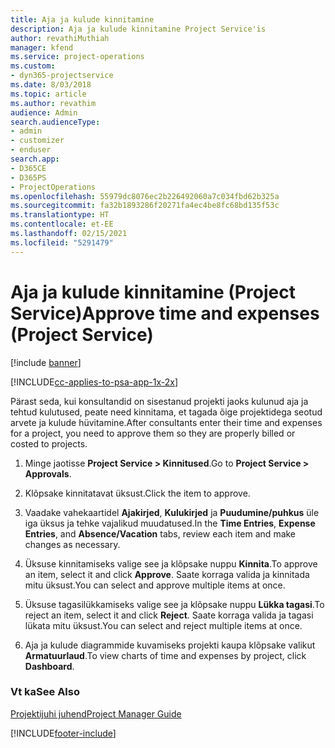 ```yaml
---
title: Aja ja kulude kinnitamine
description: Aja ja kulude kinnitamine Project Service'is
author: revathiMuthiah
manager: kfend
ms.service: project-operations
ms.custom:
- dyn365-projectservice
ms.date: 8/03/2018
ms.topic: article
ms.author: revathim
audience: Admin
search.audienceType:
- admin
- customizer
- enduser
search.app:
- D365CE
- D365PS
- ProjectOperations
ms.openlocfilehash: 55979dc8076ec2b226492060a7c034fbd62b325a
ms.sourcegitcommit: fa32b1893286f20271fa4ec4be8fc68bd135f53c
ms.translationtype: HT
ms.contentlocale: et-EE
ms.lasthandoff: 02/15/2021
ms.locfileid: "5291479"
---
```

# <a name="approve-time-and-expenses-project-service"></a><span data-ttu-id="abb7f-103">Aja ja kulude kinnitamine (Project Service)</span><span class="sxs-lookup"><span data-stu-id="abb7f-103">Approve time and expenses (Project Service)</span></span>

[!include [banner](../includes/psa-now-project-operations.md)]

[!INCLUDE[cc-applies-to-psa-app-1x-2x](../includes/cc-applies-to-psa-app-1x-2x.md)]

<span data-ttu-id="abb7f-104">Pärast seda, kui konsultandid on sisestanud projekti jaoks kulunud aja ja tehtud kulutused, peate need kinnitama, et tagada õige projektidega seotud arvete ja kulude hüvitamine.</span><span class="sxs-lookup"><span data-stu-id="abb7f-104">After consultants enter their time and expenses for a project, you need to approve them so they are properly billed or costed to projects.</span></span>  
  
1.  <span data-ttu-id="abb7f-105">Minge jaotisse **Project Service > Kinnitused**.</span><span class="sxs-lookup"><span data-stu-id="abb7f-105">Go to **Project Service > Approvals**.</span></span>  
  
2.  <span data-ttu-id="abb7f-106">Klõpsake kinnitatavat üksust.</span><span class="sxs-lookup"><span data-stu-id="abb7f-106">Click the item to approve.</span></span>  
  
3.  <span data-ttu-id="abb7f-107">Vaadake vahekaartidel **Ajakirjed**, **Kulukirjed** ja **Puudumine/puhkus** üle iga üksus ja tehke vajalikud muudatused.</span><span class="sxs-lookup"><span data-stu-id="abb7f-107">In the **Time Entries**, **Expense Entries**, and **Absence/Vacation** tabs, review each item and make changes as necessary.</span></span>  
  
4.  <span data-ttu-id="abb7f-108">Üksuse kinnitamiseks valige see ja klõpsake nuppu **Kinnita**.</span><span class="sxs-lookup"><span data-stu-id="abb7f-108">To approve an item, select it and click **Approve**.</span></span> <span data-ttu-id="abb7f-109">Saate korraga valida ja kinnitada mitu üksust.</span><span class="sxs-lookup"><span data-stu-id="abb7f-109">You can select and approve multiple items at once.</span></span>  
  
5.  <span data-ttu-id="abb7f-110">Üksuse tagasilükkamiseks valige see ja klõpsake nuppu **Lükka tagasi**.</span><span class="sxs-lookup"><span data-stu-id="abb7f-110">To reject an item, select it and click **Reject**.</span></span> <span data-ttu-id="abb7f-111">Saate korraga valida ja tagasi lükata mitu üksust.</span><span class="sxs-lookup"><span data-stu-id="abb7f-111">You can select and reject multiple items at once.</span></span>  
  
6.  <span data-ttu-id="abb7f-112">Aja ja kulude diagrammide kuvamiseks projekti kaupa klõpsake valikut **Armatuurlaud**.</span><span class="sxs-lookup"><span data-stu-id="abb7f-112">To view charts of time and expenses by project, click **Dashboard**.</span></span>  
  
### <a name="see-also"></a><span data-ttu-id="abb7f-113">Vt ka</span><span class="sxs-lookup"><span data-stu-id="abb7f-113">See Also</span></span>  
 [<span data-ttu-id="abb7f-114">Projektijuhi juhend</span><span class="sxs-lookup"><span data-stu-id="abb7f-114">Project Manager Guide</span></span>](../psa/project-manager-guide.md)


[!INCLUDE[footer-include](../includes/footer-banner.md)]